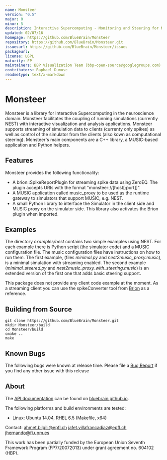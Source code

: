 ```yaml
---
name: Monsteer
version: "0.5"
major: 0
minor: 5
description: Interactive Supercomputing - Monitoring and Steering for NEST simulations
updated: 02/07/16
homepage: https://github.com/BlueBrain/Monsteer
repository: https://github.com/BlueBrain/Monsteer.git
issuesurl: https://github.com/BlueBrain/Monsteer/issues
packageurl: 
license: LGPL
maturity: EP
maintainers: BBP Visualization Team (bbp-open-source@googlegroups.com)
contributors: Raphael Dumusc
readmetype: text/x-markdown
---
```

# Monsteer

Monsteer is a library for Interactive Supercomputing in the neuroscience
domain. Monsteer facilitates the coupling of running simulations
(currently NEST) with interactive visualization and analysis
applications. Monsteer supports streaming of simulation data to clients
(currenty only spikes) as well as control of the simulator from the
clients (also kown as computational steering). Monsteer's main
components are a C++ library, a MUSIC-based application and Python
helpers.

## Features

Monsteer provides the following functionality:
* A brion::SpikeReportPlugin for streaming spike data using ZeroEQ. The
  plugin accepts URIs with the format "monsteer://[host[:port]]".
* A MUSIC application called music_proxy to be used as the runtime gateway
  to simulators that support MUSIC, e.g. NEST.
* A small Python library to interface the Simulator in the client side and
  MUSIC proxy on the simulator side. This library also activates the Brion
  plugin when imported.

## Examples

The directory *examples/nest* contains two simple examples using NEST. For each
example there is Python script (the simulator code) and a MUSIC configuration
file. The music configuration files have instructions on how to run them. The
first example, (files *minimal.py* and *nest2music_proxy.music*), is a minimal
simulation with streaming enabled. The second example (*minimal_steered.py*
and *nest2music_proxy_with_steering.music*) is an extended version of the
first one that adds basic steering support.

This package does not provide any client code example at the moment. As a
streaming client you can use the spikeConverter tool from
[Brion](https://github.com/BlueBrain/Brion.git) as a reference.

## Building from Source

~~~
git clone https://github.com/BlueBrain/Monsteer.git
mkdir Monsteer/build
cd Monsteer/build
cmake ..
make
~~~

## Known Bugs

The following bugs were known at release time. Please file a
[Bug Report](https://github.com/BlueBrain/Monsteer/issues) if you find
any other issue with this release

## About

The [API documentation](http://bluebrain.github.io/Monsteer-0.4/index.html)
can be found on [bluebrain.github.io](http://bluebrain.github.io/).

The following platforms and build environments are tested:

* Linux: Ubuntu 14.04, RHEL 6.5 (Makefile, x64)

Contact: ahmet.bilgili@epfl.ch
         jafet.villafrancadiaz@epfl.ch
         jhernando@fi.upm.es

This work has been partially funded by the European Union Seventh Framework Program (FP7/2007­2013) under grant agreement no. 604102 (HBP).

